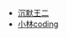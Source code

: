 
- [沉默王二](https://javabetter.cn/sidebar/sanfene/jvm.html)
- [小林coding](https://xiaolincoding.com/interview/jvm.html)
